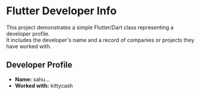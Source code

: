 # Flutter Developer Info

This project demonstrates a simple Flutter/Dart class representing a developer profile.  
It includes the developer's name and a record of companies or projects they have worked with.

## Developer Profile

- **Name:** sahu...
- **Worked with:** kittycash
